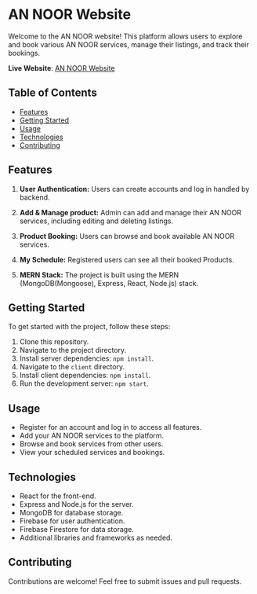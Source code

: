 # AN NOOR Website

Welcome to the AN NOOR website! This platform allows users to explore and book various AN NOOR services, manage their listings, and track their bookings.

**Live Website**: [AN NOOR Website](https://an-noor-ecommerce.netlify.app/)

## Table of Contents

- [Features](#features)
- [Getting Started](#getting-started)
- [Usage](#usage)
- [Technologies](#technologies)
- [Contributing](#contributing)


## Features

1. **User Authentication:** Users can create accounts and log in handled by backend.

2. **Add & Manage product:** Admin can add and manage their AN NOOR services, including editing and deleting listings.

3. **Product Booking:** Users can browse and book available AN NOOR services.

4. **My Schedule:** Registered users can see all their booked Products.

5. **MERN Stack:** The project is built using the MERN (MongoDB(Mongoose), Express, React, Node.js) stack.

## Getting Started

To get started with the project, follow these steps:

1. Clone this repository.
2. Navigate to the project directory.
3. Install server dependencies: `npm install`.
4. Navigate to the `client` directory.
5. Install client dependencies: `npm install`.
6. Run the development server: `npm start`.

## Usage

- Register for an account and log in to access all features.
- Add your AN NOOR services to the platform.
- Browse and book services from other users.
- View your scheduled services and bookings.

## Technologies

- React for the front-end.
- Express and Node.js for the server.
- MongoDB for database storage.
- Firebase for user authentication.
- Firebase Firestore for data storage.
- Additional libraries and frameworks as needed.

## Contributing

Contributions are welcome! Feel free to submit issues and pull requests.



